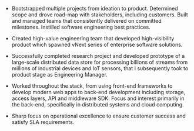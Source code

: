 - Bootstrapped multiple projects from ideation to product. Determined scope and drove road-map with stakeholders, including customers. Built and managed teams that consistently delivered on committed milestones. Instilled software engineering best practices.

- Created high-value engineering team that developed high-visibility product which spawned vNext series of enterprise software solutions.

- Successfully completed research project and developed prototype of a large-scale distributed data store for processing billions of streams from millions of industrial devices and IoT sensors, that I subsequently took to product stage as Engineering Manager.

- Worked throughout the stack, from using front-end frameworks to develop modern web apps to back-end development including storage, access layers, API and middleware SDK. Focus and interest primarily in the back-end, specifically in distributed systems and cloud computing.

- Sharp focus on operational excellence to ensure customer success and satisfy SLA requirements.
